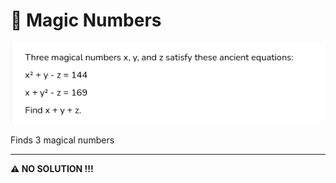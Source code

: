 # 🔢 Magic Numbers

![Question](/magic-number-question.png)

Finds 3 magical numbers

---

**⚠️ NO SOLUTION !!!**
